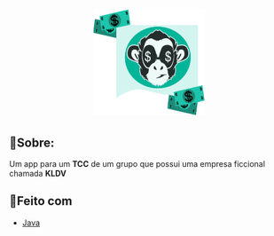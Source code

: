 ﻿<h1 align="center">
<img src="app\src\main\res\drawable\lgimg.png">
</h1>

## 🔖Sobre:

Um app para um **TCC** de um grupo que possui uma empresa ficcional chamada **KLDV**

## 🚀Feito com
- [Java](https://www.oracle.com/br/java/)
